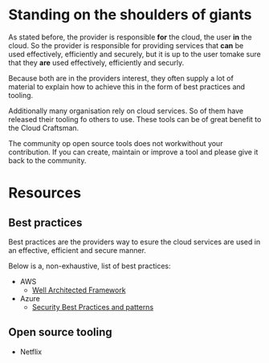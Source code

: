 Standing on the shoulders of giants
===================================

As stated before, the provider is responsible **for** the cloud, the user **in** the cloud. So the provider is responsible for providing services that **can** be used effectively, efficiently and securely, but it is up to the user tomake sure that they **are** used effectively, efficiently and securly.

Because both are in the providers interest, they often supply a lot of material to explain how to achieve this in the form of best practices and tooling.

Additionally many organisation rely on cloud services. So of them have released their tooling fo others to use. These tools can be of great benefit to the Cloud Craftsman. 

The community op open source tools does not workwithout your contribution. If you can create, maintain or improve a tool and please give it back to the community.


Resources
=========

Best practices
--------------

Best practices are the providers way to esure the cloud services are used in an effective, efficient and secure manner. 

Below is a, non-exhaustive, list of best practices:

* AWS
  - [Well Architected Framework](https://aws.amazon.com/architecture/well-architected/)
* Azure
  - [Security Best Practices and patterns](https://docs.microsoft.com/en-us/azure/security/security-best-practices-and-patterns)

Open source tooling
-------------------
* Netflix